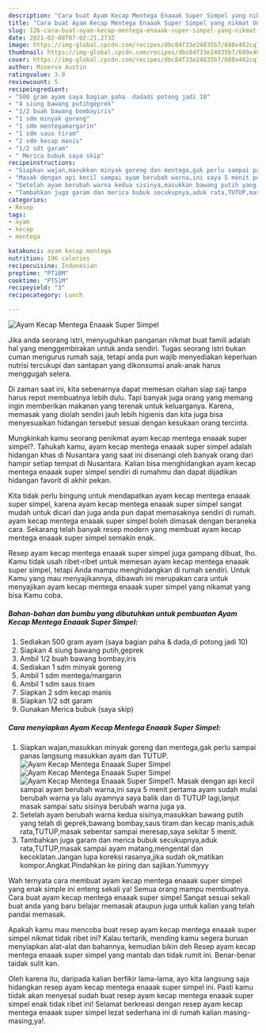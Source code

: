 ```yaml
---
description: "Cara buat Ayam Kecap Mentega Enaaak Super Simpel yang nikmat Untuk Jualan"
title: "Cara buat Ayam Kecap Mentega Enaaak Super Simpel yang nikmat Untuk Jualan"
slug: 126-cara-buat-ayam-kecap-mentega-enaaak-super-simpel-yang-nikmat-untuk-jualan
date: 2021-02-08T07:02:21.273Z
image: https://img-global.cpcdn.com/recipes/dbc84f33e24835b7/680x482cq70/ayam-kecap-mentega-enaaak-super-simpel-foto-resep-utama.jpg
thumbnail: https://img-global.cpcdn.com/recipes/dbc84f33e24835b7/680x482cq70/ayam-kecap-mentega-enaaak-super-simpel-foto-resep-utama.jpg
cover: https://img-global.cpcdn.com/recipes/dbc84f33e24835b7/680x482cq70/ayam-kecap-mentega-enaaak-super-simpel-foto-resep-utama.jpg
author: Minerva Austin
ratingvalue: 3.9
reviewcount: 5
recipeingredient:
- "500 gram ayam saya bagian paha  dadadi potong jadi 10"
- "4 siung bawang putihgeprek"
- "1/2 buah bawang bombayiris"
- "1 sdm minyak goreng"
- "1 sdm mentegamargarin"
- "1 sdm saus tiram"
- "2 sdm kecap manis"
- "1/2 sdt garam"
- " Merica bubuk saya skip"
recipeinstructions:
- "Siapkan wajan,masukkan minyak goreng dan mentega,gak perlu sampai panas langsung masukkan ayam dan TUTUP."
- "Masak dengan api kecil sampai ayam berubah warna,ini saya 5 menit pertama ayam sudah mulai berubah warna ya lalu ayamnya saya balik dan di TUTUP lagi,lanjut masak sampai satu sisinya berubah warna juga ya."
- "Setelah ayam berubah warna kedua sisinya,masukkan bawang putih yang telah di geprek,bawang bombay,saus tiram dan kecap manis,aduk rata,TUTUP,masak sebentar sampai meresap,saya sekitar 5 menit."
- "Tambahkan juga garam dan merica bubuk secukupnya,aduk rata,TUTUP,masak sampai ayam matang,mengental dan kecoklatan.Jangan lupa koreksi rasanya,jika sudah ok,matikan kompor.Angkat.Pindahkan ke piring dan sajikan.Yummyyy"
categories:
- Resep
tags:
- ayam
- kecap
- mentega

katakunci: ayam kecap mentega 
nutrition: 196 calories
recipecuisine: Indonesian
preptime: "PT10M"
cooktime: "PT51M"
recipeyield: "3"
recipecategory: Lunch

---
```



![Ayam Kecap Mentega Enaaak Super Simpel](https://img-global.cpcdn.com/recipes/dbc84f33e24835b7/680x482cq70/ayam-kecap-mentega-enaaak-super-simpel-foto-resep-utama.jpg)

Jika anda seorang istri, menyuguhkan panganan nikmat buat famili adalah hal yang menggembirakan untuk anda sendiri. Tugas seorang istri bukan cuman mengurus rumah saja, tetapi anda pun wajib menyediakan keperluan nutrisi tercukupi dan santapan yang dikonsumsi anak-anak harus menggugah selera.

Di zaman  saat ini, kita sebenarnya dapat memesan olahan siap saji tanpa harus repot membuatnya lebih dulu. Tapi banyak juga orang yang memang ingin memberikan makanan yang terenak untuk keluarganya. Karena, memasak yang diolah sendiri jauh lebih higienis dan kita juga bisa menyesuaikan hidangan tersebut sesuai dengan kesukaan orang tercinta. 



Mungkinkah kamu seorang penikmat ayam kecap mentega enaaak super simpel?. Tahukah kamu, ayam kecap mentega enaaak super simpel adalah hidangan khas di Nusantara yang saat ini disenangi oleh banyak orang dari hampir setiap tempat di Nusantara. Kalian bisa menghidangkan ayam kecap mentega enaaak super simpel sendiri di rumahmu dan dapat dijadikan hidangan favorit di akhir pekan.

Kita tidak perlu bingung untuk mendapatkan ayam kecap mentega enaaak super simpel, karena ayam kecap mentega enaaak super simpel sangat mudah untuk dicari dan juga anda pun dapat memasaknya sendiri di rumah. ayam kecap mentega enaaak super simpel boleh dimasak dengan beraneka cara. Sekarang telah banyak resep modern yang membuat ayam kecap mentega enaaak super simpel semakin enak.

Resep ayam kecap mentega enaaak super simpel juga gampang dibuat, lho. Kamu tidak usah ribet-ribet untuk memesan ayam kecap mentega enaaak super simpel, tetapi Anda mampu menghidangkan di rumah sendiri. Untuk Kamu yang mau menyajikannya, dibawah ini merupakan cara untuk menyajikan ayam kecap mentega enaaak super simpel yang nikamat yang bisa Kamu coba.

<!--inarticleads1-->

##### Bahan-bahan dan bumbu yang dibutuhkan untuk pembuatan Ayam Kecap Mentega Enaaak Super Simpel:

1. Sediakan 500 gram ayam (saya bagian paha &amp; dada,di potong jadi 10)
1. Siapkan 4 siung bawang putih,geprek
1. Ambil 1/2 buah bawang bombay,iris
1. Sediakan 1 sdm minyak goreng
1. Ambil 1 sdm mentega/margarin
1. Ambil 1 sdm saus tiram
1. Siapkan 2 sdm kecap manis
1. Siapkan 1/2 sdt garam
1. Gunakan  Merica bubuk (saya skip)




<!--inarticleads2-->

##### Cara menyiapkan Ayam Kecap Mentega Enaaak Super Simpel:

1. Siapkan wajan,masukkan minyak goreng dan mentega,gak perlu sampai panas langsung masukkan ayam dan TUTUP.
<img src="https://img-global.cpcdn.com/steps/e2d043d253de08c7/160x128cq70/ayam-kecap-mentega-enaaak-super-simpel-langkah-memasak-1-foto.jpg" alt="Ayam Kecap Mentega Enaaak Super Simpel"><img src="https://img-global.cpcdn.com/steps/1ad445ea31a86100/160x128cq70/ayam-kecap-mentega-enaaak-super-simpel-langkah-memasak-1-foto.jpg" alt="Ayam Kecap Mentega Enaaak Super Simpel"><img src="https://img-global.cpcdn.com/steps/5cf21472c15f5a98/160x128cq70/ayam-kecap-mentega-enaaak-super-simpel-langkah-memasak-1-foto.jpg" alt="Ayam Kecap Mentega Enaaak Super Simpel">1. Masak dengan api kecil sampai ayam berubah warna,ini saya 5 menit pertama ayam sudah mulai berubah warna ya lalu ayamnya saya balik dan di TUTUP lagi,lanjut masak sampai satu sisinya berubah warna juga ya.
1. Setelah ayam berubah warna kedua sisinya,masukkan bawang putih yang telah di geprek,bawang bombay,saus tiram dan kecap manis,aduk rata,TUTUP,masak sebentar sampai meresap,saya sekitar 5 menit.
1. Tambahkan juga garam dan merica bubuk secukupnya,aduk rata,TUTUP,masak sampai ayam matang,mengental dan kecoklatan.Jangan lupa koreksi rasanya,jika sudah ok,matikan kompor.Angkat.Pindahkan ke piring dan sajikan.Yummyyy




Wah ternyata cara membuat ayam kecap mentega enaaak super simpel yang enak simple ini enteng sekali ya! Semua orang mampu membuatnya. Cara buat ayam kecap mentega enaaak super simpel Sangat sesuai sekali buat anda yang baru belajar memasak ataupun juga untuk kalian yang telah pandai memasak.

Apakah kamu mau mencoba buat resep ayam kecap mentega enaaak super simpel nikmat tidak ribet ini? Kalau tertarik, mending kamu segera buruan menyiapkan alat-alat dan bahannya, kemudian bikin deh Resep ayam kecap mentega enaaak super simpel yang mantab dan tidak rumit ini. Benar-benar taidak sulit kan. 

Oleh karena itu, daripada kalian berfikir lama-lama, ayo kita langsung saja hidangkan resep ayam kecap mentega enaaak super simpel ini. Pasti kamu tiidak akan menyesal sudah buat resep ayam kecap mentega enaaak super simpel enak tidak ribet ini! Selamat berkreasi dengan resep ayam kecap mentega enaaak super simpel lezat sederhana ini di rumah kalian masing-masing,ya!.

